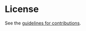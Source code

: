 # License

See the
[guidelines for contributions](https://github.com/fynbos-dev/gnap-spc-extension/blob//CONTRIBUTING.md).
